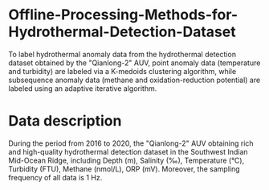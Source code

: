 # Offline-Processing-Methods-for-Hydrothermal-Detection-Dataset
To label hydrothermal anomaly data from the hydrothermal detection dataset obtained by the "Qianlong-2" AUV, point anomaly data (temperature and turbidity) are labeled via a K-medoids clustering algorithm, while subsequence anomaly data (methane and oxidation-reduction potential) are labeled using an adaptive iterative algorithm.
# Data description
During the period from 2016 to 2020, the "Qianlong-2" AUV obtaining rich and high-quality hydrothermal detection dataset in the Southwest Indian Mid-Ocean Ridge, including Depth (m), Salinity (‰), Temperature (°C), Turbidity (FTU), Methane (nmol/L), ORP (mV). Moreover, the sampling frequency of all data is 1 Hz.
